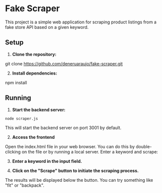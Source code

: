 # Fake Scraper

This project is a simple web application for scraping product listings from a fake store API based on a given keyword.

## Setup

1. **Clone the repository:**

git clone https://github.com/deneruaraujo/fake-scraper.git

2. **Install dependencies:**

npm install

## Running
1. **Start the backend server:**
```text
node scraper.js
```
This will start the backend server on port 3001 by default.

2. **Access the frontend**

Open the index.html file in your web browser. You can do this by double-clicking on the file or by running a local server.
Enter a keyword and scrape:

3. **Enter a keyword in the input field.**
   
4. **Click on the "Scrape" button to initiate the scraping process.**

The results will be displayed below the button.
You can try something like "fit" or "backpack".

